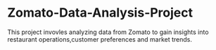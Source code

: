 # Zomato-Data-Analysis-Project
This project invovles analyzing data from Zomato to gain insights into restaurant operations,customer preferences and market trends.
